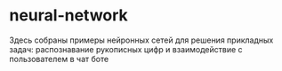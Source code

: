 # neural-network

Здесь собраны примеры нейронных сетей для решения прикладных задач: распознавание рукописных цифр и взаимодействие с пользователем в чат боте
